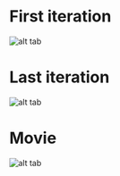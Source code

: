 # First iteration

![alt tab](https://user-images.githubusercontent.com/26437161/28067764-e6234510-6642-11e7-9bb7-8d374d8d3037.png)

# Last iteration

![alt tab](https://user-images.githubusercontent.com/26437161/28067770-e8d5262a-6642-11e7-8572-2cf9f04119cb.png)

# Movie

![alt tab](https://user-images.githubusercontent.com/26437161/28067775-eafb9560-6642-11e7-8727-ef2cfbfef415.gif)
